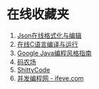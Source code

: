 在线收藏夹
====

1. [Json在线格式化与编辑](http://www.bejson.com/go.html?u=http://www.bejson.com/jsoneditoronline/ "悬浮弹出属性")
2. [在线C语言编译与运行](http://ideone.com/)
3. [Google Java编程风格指南](http://hawstein.com/posts/google-java-style.html)
4. [码农场](http://www.hankcs.com/)
5. [ShittyCode](http://myshittycode.com/)
6. [并发编程网 - ifeve.com](http://ifeve.com/)
